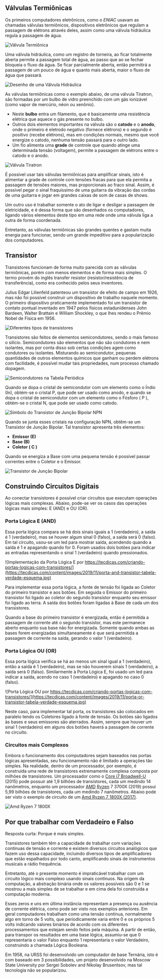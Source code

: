 ## Válvulas Termiônicas

Os primeiros computadores eletrônicos, como o *ENIAC* usavam as chamadas válvulas termiônicos, dispositivos eletrônicos que regulam a passagem de elétrons através deles, assim como uma válvula hidráulica regula a passagem de água.

  

![Válvula Termiônica](https://upload.wikimedia.org/wikipedia/commons/8/89/VacuumTube1.jpg)

  

Uma válvula hidráulica, como um registro de torneira, ao ficar totalmente aberta permite a passagem total de água, ao passo que ao se fechar bloqueia o fluxo da água. Se ficar parcialmente aberta, então permitirá a passagem de um pouco de água e quanto mais aberta, maior o fluxo de água que passará.

  

![Desenho de uma Válvula Hidráulica](https://upload.wikimedia.org/wikipedia/commons/f/f7/Valve_cross-section.PNG)

  

As válvulas termiônicas como o exemplo abaixo, de uma válvula Tíratron, são formadas por um bulbo de vidro preenchido com um gás ionizável (como vapor de mercúrio, néon ou xenônio). 
- Neste **bulbo** entra um filamento, que é basicamente uma resistência elétrica que aquece o gás presente no bulbo. 
- Outros dois elementos importantes na válvula são o **catodo** e o **anodo**, onde o primeiro é eletrodo negativo (fornece elétrons) e o segundo é positivo (recebe elétrons), mas em condições normais, mesmo que você energize o catodo, nenhuma tensão passará para o outro lado. 
- Um fio alimenta uma **grade** de controle que quando atinge uma determinada tensão (voltagem), permite a passagem de elétrons entre o catodo e o anodo.

  

![ Válvula Tiratron](https://upload.wikimedia.org/wikipedia/commons/6/60/Thyratron_Symbols.svg)

  

É possível usar tais válvulas termiônicas para amplificar sinais, isto é alimentar a grade de controle com tensões fracas para que ela permita a passagem de tensões maiores, mas proporcionais ao fraco sinal. Assim, é possível pegar o sinal fraquíssimo de uma guitarra da vibração das cordas de uma guitarra e jogar em grandes caixas de som de casas de shows.

  

Um outro uso é trabalhar somente o ato de ligar e desligar a passagem de eletricidade, e é dessa forma que são desenhados os computadores, ligando vários elementos deste tipo em uma rede onde uma válvula liga a outra de forma coordenada.

  

Entretanto, as válvulas termiônicas são grandes quentes e gastam muita energia para funcionar, sendo um grande impeditivo para a popularização dos computadores.

  

## Transistor

  

Transistores funcionam de forma muito parecida com as válvulas termiônicas, porém com menos elementos e de forma mais simples. O termo provém do inglês transfer resistor (resistor/resistência de transferência), como era conhecido pelos seus inventores.

  

Julius Edgar Lilienfeld patenteou um transistor de efeito de campo em 1926, mas não foi possível construir um dispositivo de trabalho naquele momento. O primeiro dispositivo praticamente implementado foi um transistor de contato pontual inventado em 1947 pelos físicos estadunidenses John Bardeen, Walter Brattain e William Shockley, o que lhes rendeu o Prêmio Nobel de Física em 1956.

  

![Diferentes tipos de transistores](https://upload.wikimedia.org/wikipedia/commons/f/f8/Transistor-photo.JPG)

  

Transistores são feitos de elementos semicondutores, sendo o mais famoso o silício. Semicondutores são elementos que não são condutores e nem isolantes, mas por conta disso sob certas condições agem como condutores ou isolantes. Misturando ao semicondutor, pequenas quantidades de outros elementos químicos que ganham ou perdem elétrons com facilidade, é possível mudar tais propriedades, num processo chamado dopagem.

 ![Semicondutores na Tabela Periódica](https://www.tabelaperiodicacompleta.com/wp-content/uploads/2011/11/tabela-periodica-semi-metais.jpg)

Quando se dopa o cristal de semicondutor com um elemento como o Índio (In), obtém-se o cristal P, que pode ser usado como anodo, e quando se dopa o cristal de semicondutor com um elemento como o Fósforo ( P ), obtém-se o cristal N, que pode ser usado como catodo.

  

![Símbolo do Transistor de Junção Bipolar NPN](https://upload.wikimedia.org/wikipedia/commons/c/cb/BJT_NPN_symbol_%28case%29.svg)

  

Quando se junta esses cristais na configuração NPN, obtêm-se um Transistor de Junção Bipolar. Tal transístor apresenta três elementos:
- **Emissor (E)**
- **Base (B)**
- **Coletor ( C )**

Quando se energiza a Base com uma pequena tensão é possível passar correntes entre o Coletor e o Emissor.

  

![Transistor de Junção Bipolar](https://upload.wikimedia.org/wikipedia/commons/6/6b/NPN_BJT_%28Planar%29_Cross-section.svg)

  

## Construindo Circuitos Digitais

  

Ao conectar transistores é possível criar circuitos que executam operações lógicas mais complexas. Abaixo, pode-se ver os casos das operações lógicas mais simples: E (AND) e OU (OR).

  

### Porta Lógica E (AND)

  

Essa porta lógica compara se há dois sinais iguais a 1 (verdadeiro), a saída é 1 (verdadeiro), mas se houver algum sinal 0 (falso), a saída será 0 (falso). Em tal circuito, usou-se um led para mostrar saída, acendendo quando a saída é 1 e apagando quando for 0. Foram usados dois botões para indicar as entradas representando o sinal 1 (verdadeiro) quando pressionados.

![Implementação da Porta Lógica E por https://tecdicas.com/criando-portas-logicas-com-transistores/](https://tecdicas.com/content/images/2019/11/porta-and-transistor-tabela-verdade-esquema.jpg)

  

Para implementar essa porta lógica, a fonte de tensão foi ligada ao Coletor do primeiro transistor e aos botões. Em seguida o Emissor do primeiro transistor foi ligado ao coletor do segundo transistor enquanto seu emissor foi ligado ao terra. A saída dos botões foram ligadas à Base de cada um dos transistores.

  

Quando a base do primeiro transistor é energizada, então é permitida a passagem de corrente até o segundo transistor, mas este permanece aberto enquanto sua base não for energizada. Somente quando ambas as bases forem energizadas simultaneamente é que será permitida a passagem de corrente na saída, gerando o valor 1 (verdadeiro).

  

### Porta Lógica OU (OR)

  

Essa porta lógica verifica se há ao menos um sinal igual a 1 (verdadeiro), então a saída é 1 (verdadeiro), mas se não houverem sinais 1 (verdadeiro), a saída será 0 (falso). Similarmente à Porta Lógica E, foi usado um led para indicar a saída, acendo no caso 1 (verdadeiro) e apagando no caso 0 (falso).

  

![Porta Lógica OU por https://tecdicas.com/criando-portas-logicas-com-transistores/](https://tecdicas.com/content/images/2019/11/porta-or-transistor-tabela-verdade-esquema.jpg)

  

Neste caso, para implementar tal porta, os transistores são colocados em paralelo tendo os Coletores ligado à fonte de tensão. Os botões são ligados às bases e seus emissores são aterrados. Assim, sempre que houver um sinal 1 (verdadeiro) em alguns dos botões haverá a passagem de corrente no circuito.

  

### Circuitos mais Complexos

  

Embora o funcionamento dos computadores sejam baseados nas portas lógicas apresentadas, seu funcionamento não é limitado a operações tão simples. Na realidade, dentro de um processador, por exemplo, é construída uma rede de transistores extremamente complexa composta por milhões de transistores. Um processador como o [Core i7 Broadwell-U](https://en.wikipedia.org/wiki/Broadwell_(microarchitecture)  "Broadwell (microarchitecture)") (2015) pode possuir até 1,9 bilhões de transistores, cada um medindo 14 nanômetros, enquanto um processador [AMD](https://en.wikipedia.org/wiki/AMD  "AMD") [Ryzen](https://en.wikipedia.org/wiki/Zen_2#Desktop_processors  "Zen 2") 7 3700X (2019) possui 5,99 bilhões de transistores, cada um medindo 7 nanômetros. Abaixo pode ser visto o exemplo de circuito de um [Amd Ryzen 7 1800X (2017)](https://en.wikichip.org/wiki/amd/ryzen_7/1800x).

  

![Amd Ryzen 7 1800X ](https://en.wikichip.org/w/images/3/3f/amd_zen_octa-core_die_shot.png)

  

## Por que trabalhar com Verdadeiro e Falso

  

Resposta curta: Porque é mais simples.

  

Transistores também têm a capacidade de trabalhar com variações contínuas de tensão e corrente e existem diversos circuitos analógicos que fazem uso dessa capacidade, incluindo diversos tipos de amplificadores que estão espalhados por todo canto, amplificando sinais de instrumentos musicais a rádio frequência.

  

Entretanto, até o presente momento é impraticável trabalhar com um circuito lógico mais complexo usando sinais contínuos. Na origem da computação, a abstração binária onde os valores possíveis são 0 e 1 se mostrou a mais simples de se trabalhar e em cima dela foi construída a computação moderna.

  

Esses zeros e uns em última instância representam a presença ou ausência de corrente elétrica, como pode ser visto nos exemplos anteriores. Em geral computadores trabalham como uma tensão contínua, normalmente algo em torno de 5 volts, que periodicamente varia entre 0 e os próprios 5 volts indicando valores binários de acordo com os diferentes processamentos que estejam sendo feitos pela máquina. A partir de então, para transpor os resultados em uma base lógica, assumiu-se que 0 representaria o valor Falso enquanto 1 representaria o valor Verdadeiro, construindo a chamada Lógica Booleana.

  

Em 1958, na URSS foi desenvolvido um computador de base Ternária, isto é com baseado em 3 possibilidades, um projeto desenvolvido na Moscow State University por Sergei Sobolev and Nikolay Brusentsov, mas tal tecnologia não se popularizou.